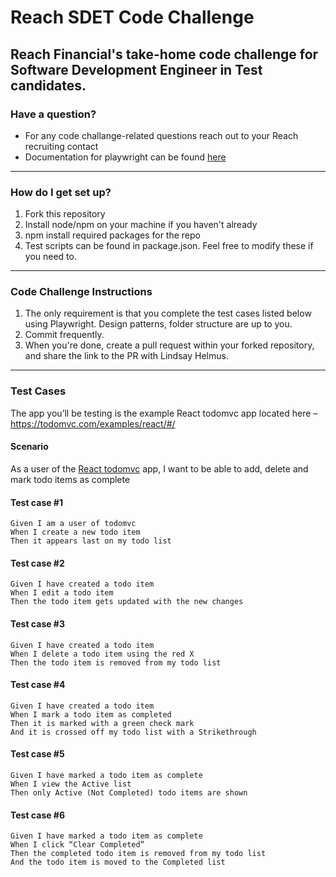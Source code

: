 # Reach SDET Code Challenge

## Reach Financial's take-home code challenge for Software Development Engineer in Test candidates.

### Have a question?

* For any code challange-related questions reach out to your Reach recruiting contact
* Documentation for playwright can be found [here](https://playwright.dev/docs)

---
### How do I get set up?

1.  Fork this repository
2.  Install node/npm on your machine if you haven't already
3.  npm install required packages for the repo 
4.  Test scripts can be found in package.json. Feel free to modify these if you need to.
---
### Code Challenge Instructions

1. The only requirement is that you complete the test cases listed below using Playwright. Design patterns, folder structure are up to you.
2. Commit frequently.
3. When you're done, create a pull request within your forked repository, and share the link to the PR with Lindsay Helmus.
---
### Test Cases

The app you’ll be testing is the example React todomvc app located here – https://todomvc.com/examples/react/#/ 

#### Scenario
As a user of the [React todomvc](https://todomvc.com/examples/react/#/) app, I want to be able to add, delete and mark todo items as complete

#### Test case #1 

`Given I am a user of todomvc`\
`When I create a new todo item`\
`Then it appears last on my todo list`
 
#### Test case #2

`Given I have created a todo item`\
`When I edit a todo item`\
`Then the todo item gets updated with the new changes` 

#### Test case #3

`Given I have created a todo item`\
`When I delete a todo item using the red X`\
`Then the todo item is removed from my todo list`
 
#### Test case #4

`Given I have created a todo item`\
`When I mark a todo item as completed`\
`Then it is marked with a green check mark`\
`And it is crossed off my todo list with a Strikethrough` 

#### Test case #5

`Given I have marked a todo item as complete`\
`When I view the Active list`\
`Then only Active (Not Completed) todo items are shown`
 
#### Test case #6

`Given I have marked a todo item as complete`\
`When I click “Clear Completed”`\
`Then the completed todo item is removed from my todo list`\
`And the todo item is moved to the Completed list` 
